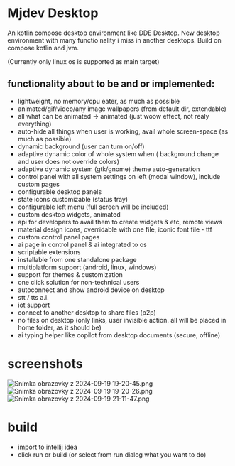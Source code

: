 # Mjdev Desktop

An kotlin compose desktop environment like DDE Desktop.
New desktop environment with many functio
nality i miss in another desktops.
Build on compose kotlin and jvm.

(Currently only linux os is supported as main target)

## functionality about to be and or implemented:

- lightweight, no memory/cpu eater, as much as possible
- animated/gif/video/any image wallpapers (from default dir, extendable)
- all what can be animated -> animated (just woow effect, not realy everything)
- auto-hide all things when user is working, avail whole screen-space (as much as possible)
- dynamic background (user can turn on/off)
- adaptive dynamic color of whole system when ( background change and user does not override colors)
- adaptive dynamic system (gtk/gnome) theme auto-generation
- control panel with all system settings on left (modal window), include custom pages
- configurable desktop panels
- state icons customizable (status tray)
- configurable left menu (full screen will be included)
- custom desktop widgets, animated
- api for developers to avail them to create widgets & etc, remote views
- material design icons, overridable with one file, iconic font file - ttf
- custom control panel pages
- ai page in control panel & ai integrated to os
- scriptable extensions
- installable from one standalone package
- multiplatform support (android, linux, windows)
- support for themes & customization
- one click solution for non-technical users
- autoconnect and show android device on desktop
- stt / tts a.i.
- iot support
- connect to another desktop to share files (p2p)
- no files on desktop (only links, user invisible action. all will be placed in home folder, as it should be)
- ai typing helper like copilot from desktop documents (secure, offline)

# screenshots

![Snímka obrazovky z 2024-09-19 19-20-45.png](screenshots/Sn%C3%ADmka%20obrazovky%20z%202024-09-19%2019-20-45.png)
![Snímka obrazovky z 2024-09-19 19-20-26.png](screenshots/Sn%C3%ADmka%20obrazovky%20z%202024-09-19%2019-20-26.png)
![Snímka obrazovky z 2024-09-19 21-11-47.png](screenshots/Sn%C3%ADmka%20obrazovky%20z%202024-09-19%2021-11-47.png)

# build

- import to intellij idea
- click run or build (or select from run dialog what you want to do)

